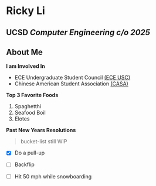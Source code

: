 # Ricky Li
## UCSD *Computer Engineering c/o 2025*

## About Me
**I am Involved In**
* ECE Undergraduate Student Council [(ECE USC)](https://eceusc.ucsd.edu/)
* Chinese American Student Association [(CASA)](https://www.casaucsd.com/)


**Top 3 Favorite Foods**
  1. Spaghetthi
  2. Seafood Boil
  3. Elotes

**Past New Years Resolutions**
>bucket-list still WIP
- [x] Do a pull-up
- [ ] Backflip
- [ ] Hit 50 mph while snowboarding

